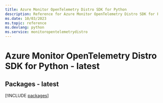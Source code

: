 ```yaml
---
title: Azure Monitor OpenTelemetry Distro SDK for Python
description: Reference for Azure Monitor OpenTelemetry Distro SDK for Python
ms.date: 10/03/2023
ms.topic: reference
ms.devlang: python
ms.service: monitoropentelemetrydistro
---
```

# Azure Monitor OpenTelemetry Distro SDK for Python - latest
## Packages - latest
[!INCLUDE [packages](monitor-opentelemetry-distro-index.md)]